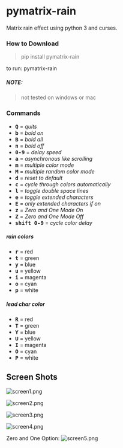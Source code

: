 # pymatrix-rain
Matrix rain effect using python 3 and curses.

### How to Download
 >pip install pymatrix-rain
 
 to run: pymatrix-rain


##### NOTE:

> not tested on windows or mac


###  Commands
- **<kbd>Q</kbd>** = *quits*
- **<kbd>b</kbd>** = *bold on*
- **<kbd>B</kbd>** = *bold all*
- **<kbd>n</kbd>** = *bold off*
- **<kbd>0-9</kbd>** = *delay speed*
- **<kbd>a</kbd>** = *asynchronous like scrolling*
- **<kbd>m</kbd>** = *multiple color mode*
- **<kbd>M</kbd>** = *multiple random color mode*
- **<kbd>d</kbd>** = *reset to default*
- **<kbd>c</kbd>** = *cycle through colors automatically*
- **<kbd>l</kbd>** = *toggle double space lines*
- **<kbd>e</kbd>** = *toggle extended characters*
- **<kbd>E</kbd>** = *only extended characters if on*
- **<kbd>z</kbd>** = *Zero and One Mode On*
- **<kbd>Z</kbd>** = *Zero and One Mode Off*
- **<kbd>shift 0-9</kbd>** = *cycle color delay*

##### rain colors
- **<kbd>r</kbd>** = red
- **<kbd>t</kbd>** = green
- **<kbd>y</kbd>** = blue
- **<kbd>u</kbd>** = yellow
- **<kbd>i</kbd>** = magenta
- **<kbd>o</kbd>** = cyan
- **<kbd>p</kbd>** = white

##### lead char color
- **<kbd>R</kbd>** = red
- **<kbd>T</kbd>** = green
- **<kbd>Y</kbd>** = blue
- **<kbd>U</kbd>** = yellow
- **<kbd>I</kbd>** = magenta
- **<kbd>O</kbd>** = cyan
- **<kbd>P</kbd>** = white

## Screen Shots

![screen1.png](https://i.fluffy.cc/MKs7Xz0K9hFJn6Np8FTWhF5NNkG7PbQK.png)

![screen2.png](https://i.fluffy.cc/3B88FSK9j8lTRgq4k52ZDLZPf02fpWnv.png)

![screen3.png](https://i.fluffy.cc/WHXssN9PRl9GfGqgGRBfZmpZKNGLk2DC.png)

![screen4.png](https://i.fluffy.cc/977jk4tNLV7tPdfw9B46VM2m6NNRqwt6.png)

Zero and One Option:
![screen5.png](https://i.fluffy.cc/G0qMmWzfjSchhhCPzmkgn7wDz79jq12P.png)